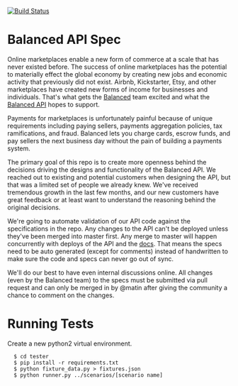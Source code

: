 [![Build Status](https://travis-ci.org/balanced/balanced-api.png?branch=revision1)](https://travis-ci.org/balanced/balanced-api)

Balanced API Spec
=================

Online marketplaces enable a new form of commerce at a scale that has never
existed before. The success of online marketplaces has the potential to
materially effect the global economy by creating new jobs and economic activity
that previously did not exist. Airbnb, Kickstarter, Etsy, and other
marketplaces have created new forms of income for businesses and individuals.
That's what gets the [Balanced](https://www.balancedpayments.com/) team excited
and what the [Balanced API](https://www.balancedpayments.com/docs/integration)
hopes to support.

Payments for marketplaces is unfortunately painful because of unique
requirements including paying sellers, payments aggregation policies, tax
ramifications, and fraud. Balanced lets you charge cards, escrow funds, and pay
sellers the next business day without the pain of building a payments system.

The primary goal of this repo is to create more openness behind the decisions
driving the designs and functionality of the Balanced API. We reached out to
existing and potential customers when designing the API, but that was a limited
set of people we already knew. We've received tremendous growth in the last few
months, and our new customers have great feedback or at least want to
understand the reasoning behind the original decisions.

We're going to automate validation of our API code against the specifications
in the repo. Any changes to the API can't be deployed unless they've been
merged into master first. Any merge to master will happen concurrently with
deploys of the API and the [docs](https://www.balancedpayments.com/docs). That
means the specs need to be auto generated (except for comments) instead of
handwritten to make sure the code and specs can never go out of sync.

We'll do our best to have even internal discussions online. All changes (even
by the Balanced team) to the specs must be submitted via pull request and can
only be merged in by @matin after giving the community a chance to comment on
the changes.


Running Tests
=============

Create a new python2 virtual environment.
```
  $ cd tester
  $ pip install -r requirements.txt
  $ python fixture_data.py > fixtures.json
  $ python runner.py ../scenarios/[scenario name]
```
